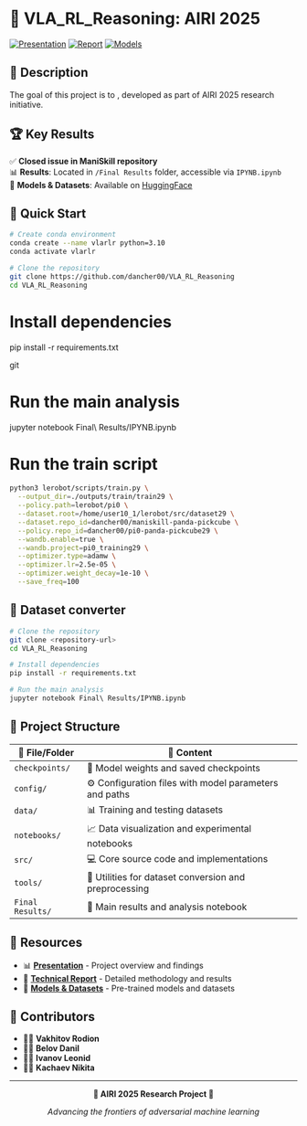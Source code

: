 # 🤖 VLA_RL_Reasoning: AIRI 2025

[![Presentation](https://img.shields.io/badge/📊_Presentation-Google_Slides-orange)](https://docs.google.com/presentation/d/1gVk4IRcd6wwoRE-2RhvO0E1KE2ioVqNbLMZqfykhbbY/edit?usp=sharing)
[![Report](https://img.shields.io/badge/📄_Report-Overleaf-green)](https://www.overleaf.com/read/fvbnfvhqvfxb#345093)
[![Models](https://img.shields.io/badge/🤗_Models-HuggingFace-yellow)](https://huggingface.co/dancher00)

## 🎯 Description

The goal of this project is to , developed as part of AIRI 2025 research initiative.

## 🏆 Key Results

✅ **Closed issue in ManiSkill repository**  
📊 **Results**: Located in `/Final Results` folder, accessible via `IPYNB.ipynb`  
🤗 **Models & Datasets**: Available on [HuggingFace](https://huggingface.co/dancher00)

## 🚀 Quick Start

```bash
# Create conda environment
conda create --name vlarlr python=3.10
conda activate vlarlr
```

```bash
# Clone the repository
git clone https://github.com/dancher00/VLA_RL_Reasoning
cd VLA_RL_Reasoning
```

# Install dependencies
pip install -r requirements.txt

git 

# Run the main analysis
jupyter notebook Final\ Results/IPYNB.ipynb


# Run the train script
```bash
python3 lerobot/scripts/train.py \
  --output_dir=./outputs/train/train29 \
  --policy.path=lerobot/pi0 \
  --dataset.root=/home/user10_1/lerobot/src/dataset29 \
  --dataset.repo_id=dancher00/maniskill-panda-pickcube \
  --policy.repo_id=dancher00/pi0-panda-pickcube29 \
  --wandb.enable=true \
  --wandb.project=pi0_training29 \
  --optimizer.type=adamw \
  --optimizer.lr=2.5e-05 \
  --optimizer.weight_decay=1e-10 \
  --save_freq=100
```



## 🚀 Dataset converter 




```bash
# Clone the repository
git clone <repository-url>
cd VLA_RL_Reasoning

# Install dependencies
pip install -r requirements.txt

# Run the main analysis
jupyter notebook Final\ Results/IPYNB.ipynb
```

## 📁 Project Structure

| 📂 File/Folder | 📝 Content |
|----------------|-------------|
| `checkpoints/` | 💾 Model weights and saved checkpoints |
| `config/` | ⚙️ Configuration files with model parameters and paths |
| `data/` | 📊 Training and testing datasets |
| `notebooks/` | 📈 Data visualization and experimental notebooks |
| `src/` | 💻 Core source code and implementations |
| `tools/` | 🔧 Utilities for dataset conversion and preprocessing |
| `Final Results/` | 🎯 Main results and analysis notebook |

## 🔗 Resources

- 📊 **[Presentation](https://docs.google.com/presentation/d/1gVk4IRcd6wwoRE-2RhvO0E1KE2ioVqNbLMZqfykhbbY/edit?usp=sharing)** - Project overview and findings
- 📄 **[Technical Report](https://www.overleaf.com/read/fvbnfvhqvfxb#345093)** - Detailed methodology and results
- 🤗 **[Models & Datasets](https://huggingface.co/dancher00)** - Pre-trained models and datasets

## 👥 Contributors

- 👨‍💻 **Vakhitov Rodion**
- 👨‍💻 **Belov Danil** 
- 👨‍💻 **Ivanov Leonid**
- 👨‍💻 **Kachaev Nikita**

---

<div align="center">

**🎉 AIRI 2025 Research Project 🎉**

*Advancing the frontiers of adversarial machine learning*

</div>
